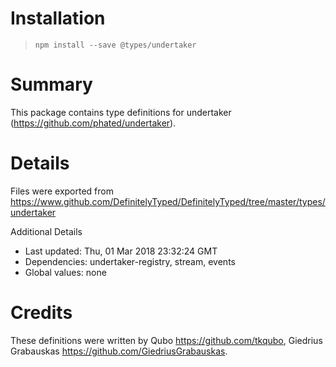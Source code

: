 # Installation
> `npm install --save @types/undertaker`

# Summary
This package contains type definitions for undertaker (https://github.com/phated/undertaker).

# Details
Files were exported from https://www.github.com/DefinitelyTyped/DefinitelyTyped/tree/master/types/undertaker

Additional Details
 * Last updated: Thu, 01 Mar 2018 23:32:24 GMT
 * Dependencies: undertaker-registry, stream, events
 * Global values: none

# Credits
These definitions were written by Qubo <https://github.com/tkqubo>, Giedrius Grabauskas <https://github.com/GiedriusGrabauskas>.
